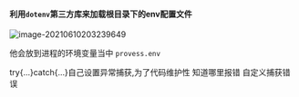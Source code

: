 #### 利用`dotenv`第三方库来加载根目录下的env配置文件

![image-20210610203239649](C:\Users\Administrator\AppData\Roaming\Typora\typora-user-images\image-20210610203239649.png)

他会放到进程的环境变量当中 `provess.env`

try{...}catch{...}自己设置异常捕获,为了代码维护性 知道哪里报错 自定义捕获错误